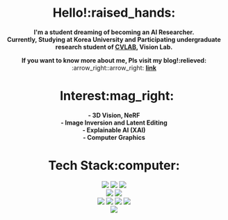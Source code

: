 <div align="center"><h1>Hello!:raised_hands:</h1>
  <p><strong> I'm a student dreaming of becoming an AI Researcher.<br>
  Currently, Studying at Korea University and Participating undergraduate research student of <a href="https://cvlab.korea.ac.kr/">CVLAB</a>, Vision Lab.   </strong></p>
  <div align="center">
    <strong>If you want to know more about me, Pls visit my blog!:relieved:</strong> 
    <div align="center">
    :arrow_right::arrow_right: <a href="https://science886.tistory.com/"><b>link</b></a>
    </div>
  </div>
</div>

<div align='center'>
<h1>&nbsp;&nbsp;Interest:mag_right:</h1>
<p>
<b>-&nbsp;3D Vision, NeRF<br>
-&nbsp;Image Inversion and Latent Editing<br>
-&nbsp;Explainable AI (XAI)<br>
-&nbsp;Computer Graphics</b>
</p>
</div>


<div align="center"><h1>Tech Stack:computer:</h1>
<img src="https://img.shields.io/badge/python-3776AB?style=flat-square&logo=Python&logoColor=white"/> <img src="https://img.shields.io/badge/c++-%2300599C.svg?style=flat-square&logo=c%2B%2B&logoColor=white"> <img src="https://img.shields.io/badge/R-276DC3?style=flat-square&logo=R&logoColor=white"/>
<br>
<img src="https://img.shields.io/badge/PyTorch-EE4C2C?style=flat-square&logo=PyTorch&logoColor=black"/>
<img src="https://img.shields.io/badge/TensorFlow-FF6F00?style=flat-square&logo=TensorFlow&logoColor=black"/>
<br>
<img src="https://img.shields.io/badge/html-E34F26?style=flat-square&logo=html5&logoColor=white">
<img src="https://img.shields.io/badge/css-1572B6?style=flat-square&logo=css3&logoColor=white">
<img src="https://img.shields.io/badge/javascript-F7DF1E?style=flat-square&logo=javascript&logoColor=black">
<img src="https://img.shields.io/badge/react-61DAFB?style=flat-square&logo=react&logoColor=black">
<br>
<img src="https://img.shields.io/badge/mysql-4479A1?style=flat-square&logo=mysql&logoColor=white">
</div>



